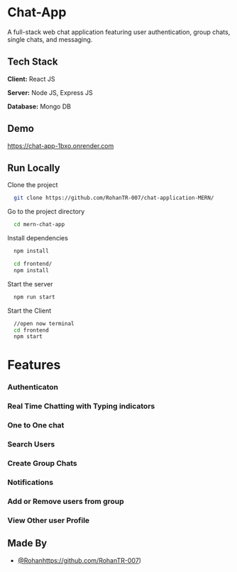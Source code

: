 
# Chat-App

A full-stack web chat application featuring user authentication, group chats, single chats, and messaging.

## Tech Stack

**Client:** React JS

**Server:** Node JS, Express JS

**Database:** Mongo DB
  
## Demo

https://chat-app-1bxo.onrender.com

## Run Locally

Clone the project

```bash
  git clone https://github.com/RohanTR-007/chat-application-MERN/
```

Go to the project directory

```bash
  cd mern-chat-app
```

Install dependencies

```bash
  npm install
```

```bash
  cd frontend/
  npm install
```

Start the server

```bash
  npm run start
```
Start the Client

```bash
  //open now terminal
  cd frontend
  npm start
```

  
# Features

### Authenticaton
### Real Time Chatting with Typing indicators
### One to One chat
### Search Users
### Create Group Chats
### Notifications 
### Add or Remove users from group
### View Other user Profile
## Made By

- [@Rohan](https://github.com/RohanTR-007)https://github.com/RohanTR-007)

  

